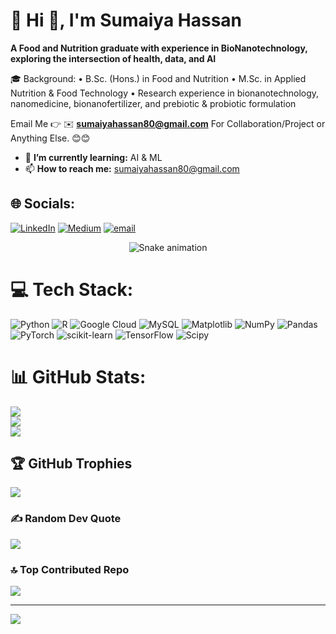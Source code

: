 # 💫 Hi 👋, I'm Sumaiya Hassan
**A Food and Nutrition graduate with experience in BioNanotechnology, exploring the intersection of health, data, and AI**

🎓 Background:
• B.Sc. (Hons.) in Food and Nutrition
• M.Sc. in Applied Nutrition & Food Technology
• Research experience in bionanotechnology, nanomedicine, bionanofertilizer, and prebiotic & probiotic formulation  

Email Me 👉 ✉️ **sumaiyahassan80@gmail.com** For Collaboration/Project or Anything Else. 😊😊

- 🌱 **I’m currently learning:** AI & ML
- 📫 **How to reach me:** sumaiyahassan80@gmail.com


## 🌐 Socials:
[![LinkedIn](https://img.shields.io/badge/LinkedIn-%230077B5.svg?logo=linkedin&logoColor=white)](https://linkedin.com/in/sumaiyahassannano) [![Medium](https://img.shields.io/badge/Medium-12100E?logo=medium&logoColor=white)](https://medium.com/@@sumaiyahassan) [![email](https://img.shields.io/badge/Email-D14836?logo=gmail&logoColor=white)](mailto:sumaiyahassan80@gmail.com) 

<!-- Snake Game Repo View -->

<div align="center">
  <img src="https://profile-readme-generator.com/assets/snake.svg" alt="Snake animation" />
</div>

# 💻 Tech Stack:
![Python](https://img.shields.io/badge/python-3670A0?style=for-the-badge&logo=python&logoColor=ffdd54) ![R](https://img.shields.io/badge/r-%23276DC3.svg?style=for-the-badge&logo=r&logoColor=white) ![Google Cloud](https://img.shields.io/badge/GoogleCloud-%234285F4.svg?style=for-the-badge&logo=google-cloud&logoColor=white) ![MySQL](https://img.shields.io/badge/mysql-4479A1.svg?style=for-the-badge&logo=mysql&logoColor=white) ![Matplotlib](https://img.shields.io/badge/Matplotlib-%23ffffff.svg?style=for-the-badge&logo=Matplotlib&logoColor=black) ![NumPy](https://img.shields.io/badge/numpy-%23013243.svg?style=for-the-badge&logo=numpy&logoColor=white) ![Pandas](https://img.shields.io/badge/pandas-%23150458.svg?style=for-the-badge&logo=pandas&logoColor=white) ![PyTorch](https://img.shields.io/badge/PyTorch-%23EE4C2C.svg?style=for-the-badge&logo=PyTorch&logoColor=white) ![scikit-learn](https://img.shields.io/badge/scikit--learn-%23F7931E.svg?style=for-the-badge&logo=scikit-learn&logoColor=white) ![TensorFlow](https://img.shields.io/badge/TensorFlow-%23FF6F00.svg?style=for-the-badge&logo=TensorFlow&logoColor=white) ![Scipy](https://img.shields.io/badge/SciPy-%230C55A5.svg?style=for-the-badge&logo=scipy&logoColor=%white)
# 📊 GitHub Stats:
![](https://github-readme-stats.vercel.app/api?username=SumaiyaData&theme=neon&hide_border=false&include_all_commits=false&count_private=false)<br/>
![](https://nirzak-streak-stats.vercel.app/?user=SumaiyaData&theme=neon&hide_border=false)<br/>
![](https://github-readme-stats.vercel.app/api/top-langs/?username=SumaiyaData&theme=neon&hide_border=false&include_all_commits=false&count_private=false&layout=compact)

## 🏆 GitHub Trophies
![](https://github-profile-trophy.vercel.app/?username=SumaiyaData&theme=radical&no-frame=false&no-bg=true&margin-w=4)

### ✍️ Random Dev Quote
![](https://quotes-github-readme.vercel.app/api?type=horizontal&theme=radical)

### 🔝 Top Contributed Repo
![](https://github-contributor-stats.vercel.app/api?username=SumaiyaData&limit=5&theme=dark&combine_all_yearly_contributions=true)

---
[![](https://visitcount.itsvg.in/api?id=SumaiyaData&icon=0&color=0)](https://visitcount.itsvg.in)

<!-- Proudly created with GPRM ( https://gprm.itsvg.in ) -->
